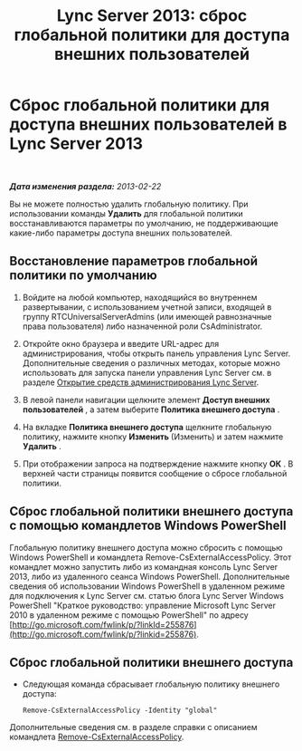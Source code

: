 ﻿---
title: 'Lync Server 2013: сброс глобальной политики для доступа внешних пользователей'
TOCTitle: Сброс глобальной политики для доступа внешних пользователей
ms:assetid: 8207e1b1-de9e-461f-975f-fcc5c526849a
ms:mtpsurl: https://technet.microsoft.com/ru-ru/library/Gg182545(v=OCS.15)
ms:contentKeyID: 49310353
ms.date: 05/19/2016
mtps_version: v=OCS.15
ms.translationtype: HT
---

# Сброс глобальной политики для доступа внешних пользователей в Lync Server 2013

 

_**Дата изменения раздела:** 2013-02-22_

Вы не можете полностью удалить глобальную политику. При использовании команды **Удалить** для глобальной политики восстанавливаются параметры по умолчанию, не поддерживающие какие-либо параметры доступа внешних пользователей.

## Восстановление параметров глобальной политики по умолчанию

1.  Войдите на любой компьютер, находящийся во внутреннем развертывании, с использованием учетной записи, входящей в группу RTCUniversalServerAdmins (или имеющей равнозначные права пользователя) либо назначенной роли CsAdministrator.

2.  Откройте окно браузера и введите URL-адрес для администрирования, чтобы открыть панель управления Lync Server. Дополнительные сведения о различных методах, которые можно использовать для запуска панели управления Lync Server см. в разделе [Открытие средств администрирования Lync Server](lync-server-2013-open-lync-server-administrative-tools.md).

3.  В левой панели навигации щелкните элемент **Доступ внешних пользователей** , а затем выберите **Политика внешнего доступа** .

4.  На вкладке **Политика внешнего доступа** щелкните глобальную политику, нажмите кнопку **Изменить** (Изменить) и затем нажмите **Удалить** .

5.  При отображении запроса на подтверждение нажмите кнопку **ОК** . В верхней части страницы появится сообщение о сбросе глобальной политики.

## Сброс глобальной политики внешнего доступа с помощью командлетов Windows PowerShell

Глобальную политику внешнего доступа можно сбросить с помощью Windows PowerShell и командлета Remove-CsExternalAccessPolicy. Этот командлет можно запустить либо из командная консоль Lync Server 2013, либо из удаленного сеанса Windows PowerShell. Дополнительные сведения об использовании Windows PowerShell в удаленном режиме для подключения к Lync Server см. статью блога Lync Server Windows PowerShell "Краткое руководство: управление Microsoft Lync Server 2010 в удаленном режиме с помощью PowerShell" по адресу [http://go.microsoft.com/fwlink/p/?linkId=255876](http://go.microsoft.com/fwlink/p/?linkid=255876).

## Сброс глобальной политики внешнего доступа

  - Следующая команда сбрасывает глобальную политику внешнего доступа:
    
        Remove-CsExternalAccessPolicy -Identity "global"

Дополнительные сведения см. в разделе справки с описанием командлета [Remove-CsExternalAccessPolicy](remove-csexternalaccesspolicy.md).

